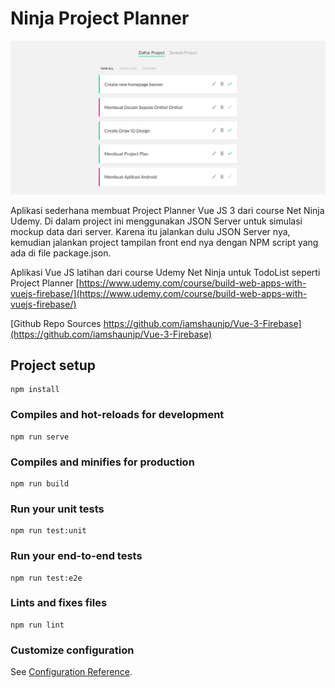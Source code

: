 # Ninja Project Planner

![Alt Image](https://raw.githubusercontent.com/javascript-indonesias/ninja-project-planner/master/demo_app.png)

Aplikasi sederhana membuat Project Planner Vue JS 3 dari course Net Ninja Udemy. Di dalam project ini menggunakan JSON Server untuk simulasi mockup data dari server. Karena itu jalankan dulu JSON Server nya, kemudian jalankan project tampilan front end nya dengan NPM script yang ada di file package.json.

Aplikasi Vue JS latihan dari course Udemy Net Ninja untuk TodoList seperti Project Planner [https://www.udemy.com/course/build-web-apps-with-vuejs-firebase/](https://www.udemy.com/course/build-web-apps-with-vuejs-firebase/)

[Github Repo Sources https://github.com/iamshaunjp/Vue-3-Firebase](https://github.com/iamshaunjp/Vue-3-Firebase)

## Project setup
```
npm install
```

### Compiles and hot-reloads for development
```
npm run serve
```

### Compiles and minifies for production
```
npm run build
```

### Run your unit tests
```
npm run test:unit
```

### Run your end-to-end tests
```
npm run test:e2e
```

### Lints and fixes files
```
npm run lint
```

### Customize configuration
See [Configuration Reference](https://cli.vuejs.org/config/).
